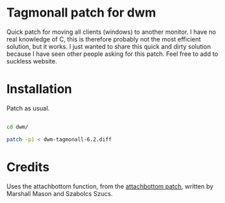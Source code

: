# Tagmonall patch for dwm

Quick patch for moving all clients (windows) to another monitor. I have no real knowledge of C, this is therefore probably not the most efficient solution, but it works. I just wanted to share this quick and dirty solution because I have seen other people asking for this patch. Feel free to add to suckless website.

# Installation

Patch as usual.

```bash

cd dwm/

patch -p1 < dwm-tagmonall-6.2.diff

```
# Credits

Uses the attachbottom function, from the [attachbottom patch](https://dwm.suckless.org/patches/attachbottom/), written by Marshall Mason and Szabolcs Szucs.
